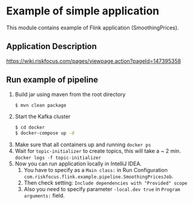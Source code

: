 # Example of simple application 
This module contains example of Flink application (SmoothingPrices).

## Application Description

https://wiki.riskfocus.com/pages/viewpage.action?pageId=147395358

## Run example of pipeline
 1. Build jar using maven from the root directory
    ```bash
    $ mvn clean package
    ```
 2. Start the Kafka cluster
    ```bash
    $ cd docker
    $ docker-compose up -d
    ```    
 3. Make sure that all containers up and running `docker ps`
 4. Wait for `topic-initializer` to create topics, this will take a ~ 2 min.
    ```docker logs -f topic-initializer```    
 3. Now you can run application locally in IntelliJ IDEA.
    1. You have to specify as a `Main class:` in Run Configuration `com.riskfocus.flink.example.pipeline.SmoothingPricesJob`.
    2. Then check setting: `Include dependencies with "Provided" scope`
    3. Also you need to specify parameter `-local.dev true` in `Program arguments:` field.


